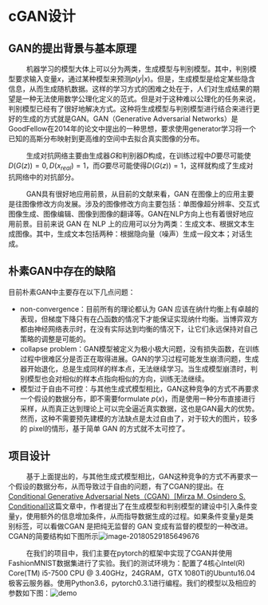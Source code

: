 # cGAN设计

## GAN的提出背景与基本原理

&emsp; &emsp; 机器学习的模型大体上可以分为两类，生成模型与判别模型。其中，判别模型要求输入变量$x$，通过某种模型来预测$p(y|x)$。但是，生成模型是给定某些隐含信息，从而生成随机数据。这样的学习方式的困难之处在于，人们对生成结果的期望是一种无法使用数学公理化定义的范式。但是对于这种难以公理化的任务来说，判别模型已经有了很好地解决方式。这种将生成模型与判别模型进行结合来进行更好的生成的方式就是GAN。GAN（Generative Adversarial Networks）是GoodFellow在2014年的论文中提出的一种思想，要求使用generator学习将一个已知的高斯分布映射到更高维的空间中去拟合真实图像的分布。

&emsp; &emsp; 生成对抗网络主要由生成器$G$和判别器$D$构成，在训练过程中$D$要尽可能使$D(G(z)) = 0, D(x_{real}) = 1$，而$G$要尽可能使得$D(G(z)) = 1$，这样就构成了生成对抗网络中的对抗部分。

&emsp; &emsp; GAN具有很好地应用前景，从目前的文献来看，GAN 在图像上的应用主要是往图像修改方向发展。涉及的图像修改方向主要包括：单图像超分辨率、交互式图像生成、图像编辑、图像到图像的翻译等。GAN在NLP方向上也有着很好地应用前景。目前来说 GAN 在 NLP 上的应用可以分为两类：生成文本、根据文本生成图像。其中，生成文本包括两种：根据隐向量（噪声）生成一段文本；对话生成。

## 朴素GAN中存在的缺陷

目前朴素GAN中主要存在以下几点问题：

- non-convergence：目前所有的理论都认为 GAN 应该在纳什均衡上有卓越的表现，但梯度下降只有在凸函数的情况下才能保证实现纳什均衡。当博弈双方都由神经网络表示时，在没有实际达到均衡的情况下，让它们永远保持对自己策略的调整是可能的。
- collapse problem：GAN模型被定义为极小极大问题，没有损失函数，在训练过程中很难区分是否正在取得进展。GAN的学习过程可能发生崩溃问题，生成器开始退化，总是生成同样的样本点，无法继续学习。当生成模型崩溃时，判别模型也会对相似的样本点指向相似的方向，训练无法继续。
- 模型过于自由不可控：与其他生成式模型相比，GAN这种竞争的方式不再要求一个假设的数据分布，即不需要formulate $p(x)$，而是使用一种分布直接进行采样，从而真正达到理论上可以完全逼近真实数据，这也是GAN最大的优势。然而，这种不需要预先建模的方法缺点是太过自由了，对于较大的图片，较多的 pixel的情形，基于简单 GAN 的方式就不太可控了。

## 项目设计

&emsp; &emsp; 基于上面提出的，与其他生成式模型相比，GAN这种竞争的方式不再要求一个假设的数据分布，从而导致过于自由的问题，有了CGAN的提出。在[Conditional Generative Adversarial Nets（CGAN）[Mirza M, Osindero S. Conditional]](https://arxiv.org/abs/1411.1784)这篇文章中，作者提出了在生成模型和判别模型的建设中引入条件变量y，使用额外的信息增加条件，从而指导数据生成的过程。如果条件变量y是类别标签，可以看做CGAN 是把纯无监督的 GAN 变成有监督的模型的一种改进。CGAN的简要结构如下图所示![image-20180529185649676](/Users/zhixingzhang/Documents/大三下/AI-Final-Project/doc/media/image-20180529185649676.png)

&emsp; &emsp; 在我们的项目中，我们主要在pytorch的框架中实现了CGAN并使用FashionMNIST数据集进行了实验。我们的测试环境为：配置了4核心Intel(R) Core(TM) i5-7500 CPU @ 3.40GHz，24GRAM，GTX 1080Ti的Ubuntu16.04极客云服务器。使用Python3.6，pytorch0.3.1进行编程。我们的模型以及相应的参数如下图：![demo](/Users/zhixingzhang/Documents/大三下/AI-Final-Project/doc/media/demo.jpeg)